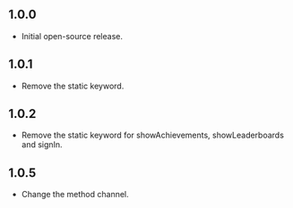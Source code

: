 ## 1.0.0

- Initial open-source release.

## 1.0.1

- Remove the static keyword.

## 1.0.2

- Remove the static keyword for showAchievements, showLeaderboards and signIn.

## 1.0.5

- Change the method channel.
